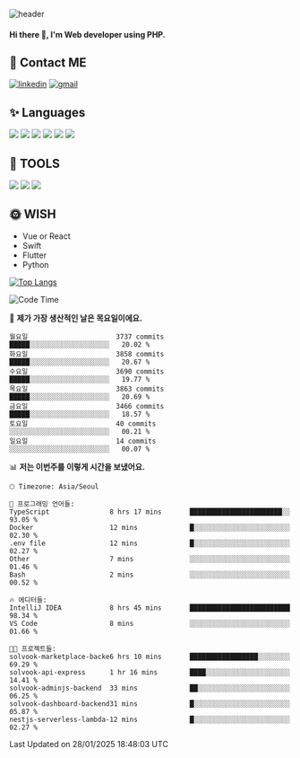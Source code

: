![header](https://capsule-render.vercel.app/api?type=waving&color=auto&height=300&section=header&text=Elin&fontSize=90&animation=twinkling)

#### Hi there 👋, I'm <b>Web developer</b> using PHP. ####

<!--
- 🔭 I’m currently working on Uniwill
- 🌱 I’m currently learning Vue or React or Python.
-->

<!---#### I am PHP developer --->

## 💌 Contact ME ###
[<img src='https://img.shields.io/badge/-EunjiKo-%230A66C2?style=flat-square&logo=LinkedIn&logoColor=white' alt='linkedin'>](https://www.linkedin.com/in/https://www.linkedin.com/in/eunji-ko-00a907164//)  [<img src='https://img.shields.io/badge/-einee214%40gmail.com-%23EA4335?style=flat-square&logo=Gmail&logoColor=white' alt='gmail'>](einee214@gmail.com)  


## ✨ Languages
<img src='https://img.shields.io/badge/-PHP-%23777BB4?style=for-the-badge&logo=PHP&logoColor=white'> <img src='https://img.shields.io/badge/-Laravel-%23FF2D20?style=for-the-badge&logo=Laravel&logoColor=white'> <img src='https://img.shields.io/badge/Jquery-%230769AD?style=for-the-badge&logo=Jquery&logoColor=white'> <img src='https://img.shields.io/badge/CSS3-%231572B6?style=for-the-badge&logo=CSS3&logoColor=white'> <img src='https://img.shields.io/badge/Bootstrap-%237952B3?style=for-the-badge&logo=Bootstrap&logoColor=white' > <img src='https://img.shields.io/badge/MySQL-%234479A1?style=for-the-badge&logo=MySQL&logoColor=white' >

## 🌷 TOOLS
<img src='https://img.shields.io/badge/PHPSTORM-%23000000?style=for-the-badge&logo=PhpStorm&logoColor=white' > <img src='https://img.shields.io/badge/GitLab-%23FCA121?style=for-the-badge&logo=GitLab&logoColor=white' > <img src='https://img.shields.io/badge/GitHub-%23181717?style=for-the-badge&logo=GitHub&logoColor=white'>


## 🌞 WISH
- Vue or React
- Swift
- Flutter
- Python


[![Top Langs](https://github-readme-stats.vercel.app/api/top-langs/?username=ein214&layout=compact)](https://github.com/anuraghazra/github-readme-stats)

<!--START_SECTION:waka-->
![Code Time](http://img.shields.io/badge/Code%20Time-4%2C018%20hrs%2024%20mins-blue)

📅 **제가 가장 생산적인 날은 목요일이에요.** 

```text
월요일                      3737 commits        █████░░░░░░░░░░░░░░░░░░░░   20.02 % 
화요일                      3858 commits        █████░░░░░░░░░░░░░░░░░░░░   20.67 % 
수요일                      3690 commits        █████░░░░░░░░░░░░░░░░░░░░   19.77 % 
목요일                      3863 commits        █████░░░░░░░░░░░░░░░░░░░░   20.69 % 
금요일                      3466 commits        █████░░░░░░░░░░░░░░░░░░░░   18.57 % 
토요일                      40 commits          ░░░░░░░░░░░░░░░░░░░░░░░░░   00.21 % 
일요일                      14 commits          ░░░░░░░░░░░░░░░░░░░░░░░░░   00.07 % 
```


📊 **저는 이번주를 이렇게 시간을 보냈어요.** 

```text
🕑︎ Timezone: Asia/Seoul

💬 프로그래밍 언어들: 
TypeScript               8 hrs 17 mins       ███████████████████████░░   93.05 % 
Docker                   12 mins             █░░░░░░░░░░░░░░░░░░░░░░░░   02.30 % 
.env file                12 mins             █░░░░░░░░░░░░░░░░░░░░░░░░   02.27 % 
Other                    7 mins              ░░░░░░░░░░░░░░░░░░░░░░░░░   01.46 % 
Bash                     2 mins              ░░░░░░░░░░░░░░░░░░░░░░░░░   00.52 % 

🔥 에디터들: 
IntelliJ IDEA            8 hrs 45 mins       █████████████████████████   98.34 % 
VS Code                  8 mins              ░░░░░░░░░░░░░░░░░░░░░░░░░   01.66 % 

🐱‍💻 프로젝트들: 
solvook-marketplace-backe6 hrs 10 mins       █████████████████░░░░░░░░   69.29 % 
solvook-api-express      1 hr 16 mins        ████░░░░░░░░░░░░░░░░░░░░░   14.41 % 
solvook-adminjs-backend  33 mins             ██░░░░░░░░░░░░░░░░░░░░░░░   06.25 % 
solvook-dashboard-backend31 mins             █░░░░░░░░░░░░░░░░░░░░░░░░   05.87 % 
nestjs-serverless-lambda-12 mins             █░░░░░░░░░░░░░░░░░░░░░░░░   02.27 % 
```


 Last Updated on 28/01/2025 18:48:03 UTC
<!--END_SECTION:waka-->

<!---![GitHub stats](https://github-readme-stats.vercel.app/api?username=ein214&show_icons=true&theme=dracula)  --->



